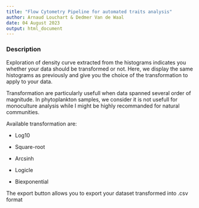 ```yaml
---
title: "Flow Cytometry Pipeline for automated traits analysis"
author: Arnaud Louchart & Dedmer Van de Waal
date: 04 August 2023
output: html_document
---
```


### Description

Exploration of density curve extracted from the histograms indicates you whether your data should be transformed or not. Here, we display the same histograms as previously and give you the choice of the transformation to apply to your data.

Transformation are particularly usefull when data spanned several order of magnitude. In phytoplankton samples, we consider it is not usefull for monoculture analysis while I might be highly recommanded for natural communities.

Available transformation are:

-   Log10

-   Square-root

-   Arcsinh

-   Logicle

-   Biexponential

The export button allows you to export your dataset transformed into .csv format
